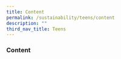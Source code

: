 ```yaml
---
title: Content
permalink: /sustainability/teens/content
description: ""
third_nav_title: Teens
---
```

### **Content**